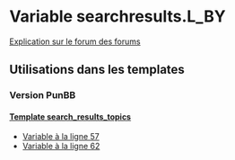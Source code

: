# Variable searchresults.L_BY
[Explication sur le forum des forums](http://forum.forumactif.com/t294113-listing-des-variables#searchresults.L_BY)

## Utilisations dans les templates

### Version PunBB

#### [Template search_results_topics](punbb/search_results_topics.md)
* [Variable à la ligne 57](../punbb/search_results_topics.tpl#L57)
* [Variable à la ligne 62](../punbb/search_results_topics.tpl#L62)